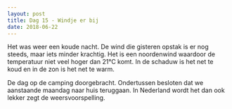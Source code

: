 ```yaml
---
layout: post
title: Dag 15 - Windje er bij
date: 2018-06-22
---
```

Het was weer een koude nacht. De wind die gisteren opstak is er nog steeds, maar iets minder krachtig. Het is een noordenwind waardoor de temperatuur niet veel hoger dan 21°C komt. In de schaduw is het net te koud en in de zon is het net te warm.

De dag op de camping doorgebracht. Ondertussen besloten dat we aanstaande maandag naar huis teruggaan. In Nederland wordt het dan ook lekker zegt de weersvoorspelling.